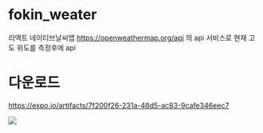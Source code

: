 # fokin_weater
리액트 네이티브날씨앱
https://openweathermap.org/api 의 api 서비스로
현재 고도 위도를 측정후에 api

# 다운로드
https://expo.io/artifacts/7f200f26-231a-48d5-ac83-9cafe346eec7

<img src="https://user-images.githubusercontent.com/60978437/93668481-72d1a800-fac7-11ea-9b02-b2833d0b504c.png">
